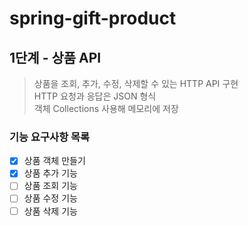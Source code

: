 # spring-gift-product
## 1단계 - 상품 API
> 상품을 조회, 추가, 수정, 삭제할 수 있는 HTTP API 구현   
> HTTP 요청과 응답은 JSON 형식   
> 객체 Collections 사용해 메모리에 저장
### 기능 요구사항 목록
- [x] 상품 객체 만들기
- [x] 상품 추가 기능
- [ ] 상품 조회 기능
- [ ] 상품 수정 기능
- [ ] 상품 삭제 기능